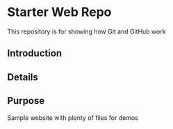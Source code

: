 # Starter Web Repo

This repository is for showing how Git and GitHub work
## Introduction
## Details
## Purpose

Sample website with plenty of files for demos
